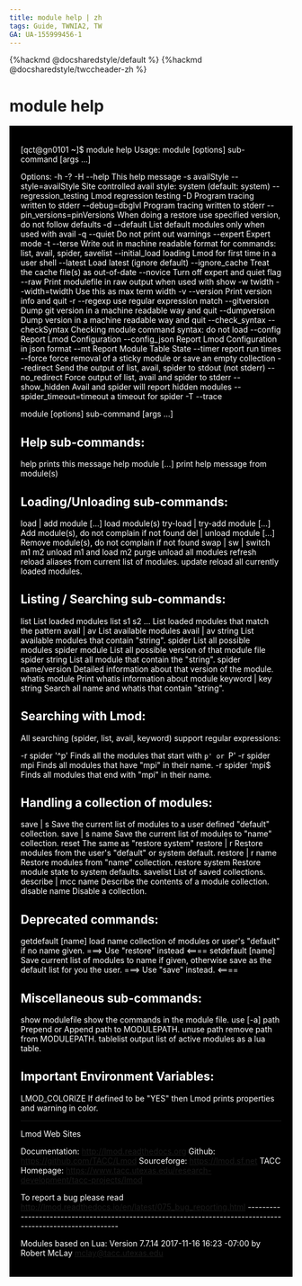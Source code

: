 ```yaml
---
title: module help | zh
tags: Guide, TWNIA2, TW
GA: UA-155999456-1
---
```


{%hackmd @docsharedstyle/default %}
{%hackmd @docsharedstyle/twccheader-zh %}

# module help

<div style="background-color:black;color:white;padding:20px;">

[qct@gn0101 ~]$ module help
Usage: module [options] sub-command [args ...]

Options:
  -h -? -H --help                   This help message
  -s availStyle --style=availStyle  Site controlled avail style: system (default: system)
  --regression_testing              Lmod regression testing
  -D                                Program tracing written to stderr
  --debug=dbglvl                    Program tracing written to stderr
  --pin_versions=pinVersions        When doing a restore use specified version, do not follow defaults
  -d --default                      List default modules only when used with avail
  -q --quiet                        Do not print out warnings
  --expert                          Expert mode
  -t --terse                        Write out in machine readable format for commands: list, avail, spider,
                                    savelist
  --initial_load                    loading Lmod for first time in a user shell
  --latest                          Load latest (ignore default)
  --ignore_cache                    Treat the cache file(s) as out-of-date
  --novice                          Turn off expert and quiet flag
  --raw                             Print modulefile in raw output when used with show
  -w twidth --width=twidth          Use this as max term width
  -v --version                      Print version info and quit
  -r --regexp                       use regular expression match
  --gitversion                      Dump git version in a machine readable way and quit
  --dumpversion                     Dump version in a machine readable way and quit
  --check_syntax --checkSyntax      Checking module command syntax: do not load
  --config                          Report Lmod Configuration
  --config_json                     Report Lmod Configuration in json format
  --mt                              Report Module Table State
  --timer                           report run times
  --force                           force removal of a sticky module or save an empty collection
  --redirect                        Send the output of list, avail, spider to stdout (not stderr)
  --no_redirect                     Force output of list, avail and spider to stderr
  --show_hidden                     Avail and spider will report hidden modules
  --spider_timeout=timeout          a timeout for spider
  -T --trace                        


module [options] sub-command [args ...]

Help sub-commands:
------------------
  help                              prints this message
  help                module [...]  print help message from module(s)

Loading/Unloading sub-commands:
-------------------------------
  load | add          module [...]  load module(s)
  try-load | try-add  module [...]  Add module(s), do not complain if not found
  del | unload        module [...]  Remove module(s), do not complain if not found
  swap | sw | switch  m1 m2         unload m1 and load m2
  purge                             unload all modules
  refresh                           reload aliases from current list of modules.
  update                            reload all currently loaded modules.

Listing / Searching sub-commands:
---------------------------------
  list                              List loaded modules
  list                s1 s2 ...     List loaded modules that match the pattern
  avail | av                        List available modules
  avail | av          string        List available modules that contain "string".
  spider                            List all possible modules
  spider              module        List all possible version of that module file
  spider              string        List all module that contain the "string".
  spider              name/version  Detailed information about that version of the module.
  whatis              module        Print whatis information about module
  keyword | key       string        Search all name and whatis that contain "string".

Searching with Lmod:
--------------------
  All searching (spider, list, avail, keyword) support regular expressions:
  

  -r spider           '^p'          Finds all the modules that start with `p' or `P'
  -r spider           mpi           Finds all modules that have "mpi" in their name.
  -r spider           'mpi$         Finds all modules that end with "mpi" in their name.

Handling a collection of modules:
--------------------------------
  save | s                          Save the current list of modules to a user defined "default" collection.
  save | s            name          Save the current list of modules to "name" collection.
  reset                             The same as "restore system"
  restore | r                       Restore modules from the user's "default" or system default.
  restore | r         name          Restore modules from "name" collection.
  restore             system        Restore module state to system defaults.
  savelist                          List of saved collections.
  describe | mcc      name          Describe the contents of a module collection.
  disable             name          Disable a collection.

Deprecated commands:
--------------------
  getdefault          [name]        load name collection of modules or user's "default" if no name given.
                                    ===> Use "restore" instead <====
  setdefault          [name]        Save current list of modules to name if given, otherwise save as the
                                    default list for you the user.
                                    ===> Use "save" instead. <====

Miscellaneous sub-commands:
---------------------------
  show                modulefile    show the commands in the module file.
  use [-a]            path          Prepend or Append path to MODULEPATH.
  unuse               path          remove path from MODULEPATH.
  tablelist                         output list of active modules as a lua table.

Important Environment Variables:
--------------------------------
  LMOD_COLORIZE                     If defined to be "YES" then Lmod prints properties and warning in color.

------------------------------------------------------------------------------------------------------------

Lmod Web Sites

  Documentation:    http://lmod.readthedocs.org
  Github:           https://github.com/TACC/Lmod
  Sourceforge:      https://lmod.sf.net
  TACC Homepage:    https://www.tacc.utexas.edu/research-development/tacc-projects/lmod

  To report a bug please read http://lmod.readthedocs.io/en/latest/075_bug_reporting.html
    ------------------------------------------------------------------------------------------------------------



Modules based on Lua: Version 7.7.14  2017-11-16 16:23 -07:00
    by Robert McLay mclay@tacc.utexas.edu

</div>